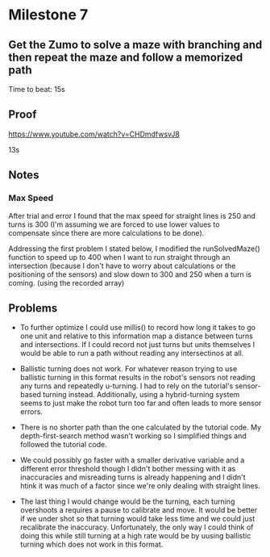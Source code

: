 # Milestone 7
## Get the Zumo to solve a maze with branching and then repeat the maze and follow a memorized path
Time to beat: 15s
## Proof
https://www.youtube.com/watch?v=CHDmdfwsvJ8

13s
## Notes
### Max Speed
After trial and error I found that the max speed for straight lines is 250 and turns is 300 (I'm assuming we are forced to use lower values to compensate since there are more calculations to be done).

Addressing the first problem I stated below, I modified the runSolvedMaze() function to speed up to 400 when I want to run straight through an intersection (because I don't have to worry about calculations or the positioning of the sensors) and slow down to 300 and 250 when a turn is coming. (using the recorded array)

## Problems
* To further optimize I could use millis() to record how long it takes to go one unit and relative to this information map a distance between turns and intersections. If I could record not just turns but units themselves I would be able to run a path without reading any intersectinos at all.

* Ballistic turning does not work. For whatever reason trying to use ballistic turning in this format results in the robot's sensors not reading any turns and repeatedly u-turning. I had to rely on the tutorial's sensor-based turning instead. Additionally, using a hybrid-turning system seems to just make the robot turn too far and often leads to more sensor errors.

* There is no shorter path than the one calculated by the tutorial code. My depth-first-search method wasn't working so I simplified things and followed the tutorial code.

* We could possibly go faster with a smaller derivative variable and a different error threshold though I didn't bother messing with it as inaccuracies and misreading turns is already happening and I didn't htink it was much of a factor since we're only dealing with straight lines.

* The last thing I would change would be the turning, each turning overshoots a requires a pause to calibrate and move. It would be better if we under shot so that turning would take less time and we could just recalibrate the inaccuracy. Unfortunately, the only way I could think of doing this while still turning at a high rate would be by uusing ballistic turning which does not work in this format.
